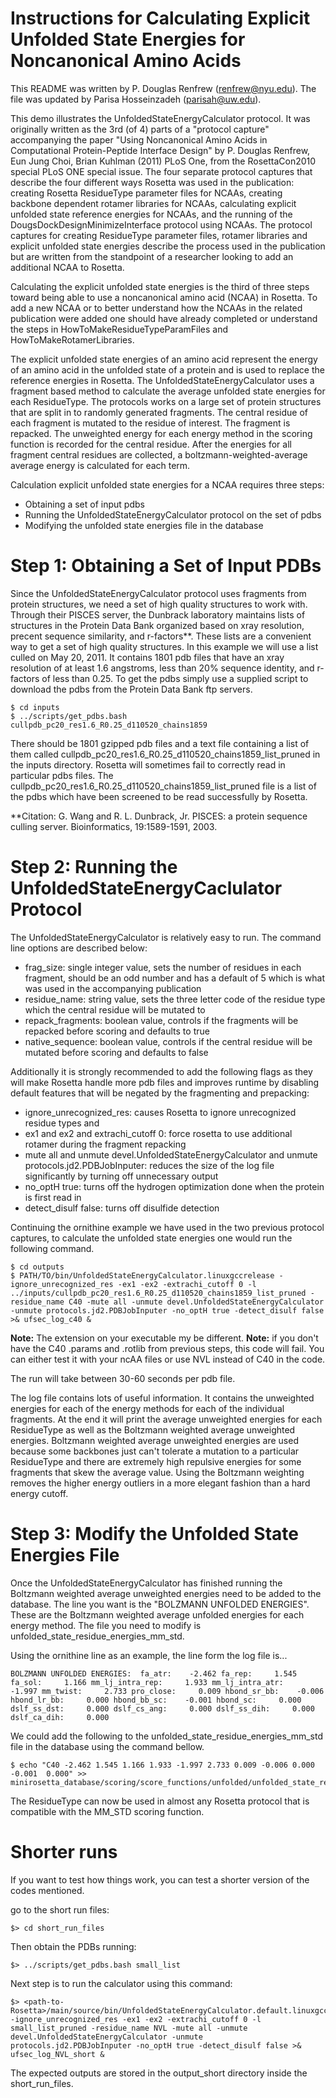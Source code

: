 # Instructions for Calculating Explicit Unfolded State Energies for Noncanonical Amino Acids

This README was written by P. Douglas Renfrew (renfrew@nyu.edu). The file was updated by Parisa Hosseinzadeh (parisah@uw.edu).

This demo illustrates the UnfoldedStateEnergyCalculator protocol. It was originally written as the 3rd (of 4) parts of a "protocol capture" accompanying the paper "Using Noncanonical Amino Acids in Computational Protein-Peptide Interface Design" by P. Douglas Renfrew, Eun Jung Choi, Brian Kuhlman (2011) PLoS One, from the RosettaCon2010 special PLoS ONE special issue. The four separate protocol captures that describe the four different ways Rosetta was used in the publication: creating Rosetta ResidueType parameter files for NCAAs, creating backbone dependent rotamer libraries for NCAAs, calculating explicit unfolded state reference energies for NCAAs, and the running of the DougsDockDesignMinimizeInterface protocol using NCAAs. The protocol captures for creating ResidueType parameter files, rotamer libraries and explicit unfolded state energies describe the process used in the publication but are written from the standpoint of a researcher looking to add an additional NCAA to Rosetta. 

Calculating the explicit unfolded state energies is the third of three steps toward being able to use a noncanonical amino acid (NCAA) in Rosetta. To add a new NCAA or to better understand how the NCAAs in the related publication were added one should have already completed or understand the steps in HowToMakeResidueTypeParamFiles and HowToMakeRotamerLibraries. 

The explicit unfolded state energies of an amino acid represent the energy of an amino acid in the unfolded state of a protein and is used to replace the reference energies in Rosetta. The UnfoldedStateEnergyCalculator uses a fragment based method to calculate the average unfolded state energies for each ResidueType. The protocols works on a large set of protein structures that are split in to randomly generated fragments. The central residue of each fragment is mutated to the residue of interest. The fragment is repacked. The unweighted energy for each energy method in the scoring function is recorded for the central residue. After the energies for all fragment central residues are collected, a boltzmann-weighted-average average energy is calculated for each term. 

Calculation explicit unfolded state energies for a NCAA requires three steps:
 - Obtaining a set of input pdbs
 - Running the UnfoldedStateEnergyCalculator protocol on the set of pdbs
 - Modifying the unfolded state energies file in the database

# Step 1: Obtaining a Set of Input PDBs

Since the UnfoldedStateEnergyCalculator protocol uses fragments from protein structures, we need a set of high quality structures to work with. Through their PISCES server, the Dunbrack laboratory maintains lists of structures in the Protein Data Bank organized based on xray resolution, precent sequence similarity, and r-factors\*\*. These lists are a convenient way to get a set of high quality structures. In this example we will use a list culled on May 20, 2011. It contains 1801 pdb files that have an xray resolution of at least 1.6 angstroms, less than 20% sequence identity, and r-factors of less than 0.25. To get the pdbs simply use a supplied script to download the pdbs from the Protein Data Bank ftp servers. 

```
$ cd inputs
$ ../scripts/get_pdbs.bash cullpdb_pc20_res1.6_R0.25_d110520_chains1859
```
There should be 1801 gzipped pdb files and a text file containing a list of them called cullpdb_pc20_res1.6_R0.25_d110520_chains1859_list_pruned in the inputs directory. Rosetta will sometimes fail to correctly read in particular pdbs files. The cullpdb_pc20_res1.6_R0.25_d110520_chains1859_list_pruned file is a list of the pdbs which have been screened to be read successfully by Rosetta. 

\*\*Citation: G. Wang and R. L. Dunbrack, Jr. PISCES: a protein sequence culling server. Bioinformatics, 19:1589-1591, 2003. 

# Step 2: Running the UnfoldedStateEnergyCaclulator Protocol

The UnfoldedStateEnergyCalculator is relatively easy to run. The command line options are described below:

- frag_size: single integer value, sets the number of residues in each fragment, should be an odd number and has a default of 5 which is what was used in the accompanying publication
- residue_name: string value, sets the three letter code of the residue type which the central residue will be mutated to
- repack_fragments: boolean value, controls if the fragments will be repacked before scoring and defaults to true
- native_sequence: boolean value, controls if the central residue will be mutated before scoring and defaults to false

Additionally it is strongly recommended to add the following flags as they will make Rosetta handle more pdb files and improves runtime by disabling default features that will be negated by the fragmenting and prepacking:

- ignore_unrecognized_res: causes Rosetta to ignore unrecognized residue types and 
- ex1 and ex2 and extrachi_cutoff 0: force rosetta to use additional rotamer during the fragment repacking
- mute all and unmute devel.UnfoldedStateEnergyCalculator and unmute protocols.jd2.PDBJobInputer: reduces the size of the log file significantly by turning off unnecessary output
- no_optH true: turns off the hydrogen optimization done when the protein is first read in 
- detect_disulf false: turns off disulfide detection

Continuing the ornithine example we have used in the two previous protocol captures, to calculate the unfolded state energies one would run the following command.

```
$ cd outputs
$ PATH/TO/bin/UnfoldedStateEnergyCalculator.linuxgccrelease -ignore_unrecognized_res -ex1 -ex2 -extrachi_cutoff 0 -l ../inputs/cullpdb_pc20_res1.6_R0.25_d110520_chains1859_list_pruned -residue_name C40 -mute all -unmute devel.UnfoldedStateEnergyCalculator -unmute protocols.jd2.PDBJobInputer -no_optH true -detect_disulf false >& ufsec_log_c40 &
```

**Note:** The extension on your executable my be different.
**Note:** if you don't have the C40 .params and .rotlib from previous steps, this code will fail. You can either test it with your ncAA files or use NVL instead of C40 in the code.

The run will take between 30-60 seconds per pdb file.

The log file contains lots of useful information. It contains the unweighted energies for each of the energy methods for each of the individual fragments. At the end it will print the average unweighted energies for each ResidueType as well as the Boltzmann weighted average unweighted energies. Boltzmann weighted average unweighted energies are used because some backbones just can't tolerate a mutation to a particular ResidueType and there are extremely high repulsive energies for some fragments that skew the average value. Using the Boltzmann weighting removes the higher energy outliers in a more elegant fashion than a hard energy cutoff.

# Step 3: Modify the Unfolded State Energies File

Once the UnfoldedStateEnergyCalculator has finished running the Boltzmann weighted average unweighted energies need to be added to the database. The line you want is the "BOLZMANN UNFOLDED ENERGIES". These are the Boltzmann weighted average unfolded energies for each energy method. The file you need to modify is unfolded_state_residue_energies_mm_std.

Using the ornithine line as an example, the line form the log file is... 

```
BOLZMANN UNFOLDED ENERGIES:  fa_atr:    -2.462 fa_rep:     1.545 fa_sol:     1.166 mm_lj_intra_rep:     1.933 mm_lj_intra_atr:    -1.997 mm_twist:     2.733 pro_close:     0.009 hbond_sr_bb:    -0.006 hbond_lr_bb:     0.000 hbond_bb_sc:    -0.001 hbond_sc:     0.000 dslf_ss_dst:     0.000 dslf_cs_ang:     0.000 dslf_ss_dih:     0.000 dslf_ca_dih:     0.000
```

We could add the following to the unfolded_state_residue_energies_mm_std file in the database using the command bellow.

```
$ echo "C40 -2.462 1.545 1.166 1.933 -1.997 2.733 0.009 -0.006 0.000 -0.001  0.000" >> minirosetta_database/scoring/score_functions/unfolded/unfolded_state_residue_energies_mm_std 
```

The ResidueType can now be used in almost any Rosetta protocol that is compatible with the MM_STD scoring function.

# Shorter runs

If you want to test how things work, you can test a shorter version of the codes mentioned.

go to the short run files:
```
$> cd short_run_files
```
Then obtain the PDBs running:
```
$> ../scripts/get_pdbs.bash small_list
```
Next step is to run the calculator using this command:

```
$> <path-to-Rosetta>/main/source/bin/UnfoldedStateEnergyCalculator.default.linuxgccrelease -ignore_unrecognized_res -ex1 -ex2 -extrachi_cutoff 0 -l small_list_pruned -residue_name NVL -mute all -unmute devel.UnfoldedStateEnergyCalculator -unmute protocols.jd2.PDBJobInputer -no_optH true -detect_disulf false >& ufsec_log_NVL_short &
```
The expected outputs are stored in the output_short directory inside the short_run_files.
